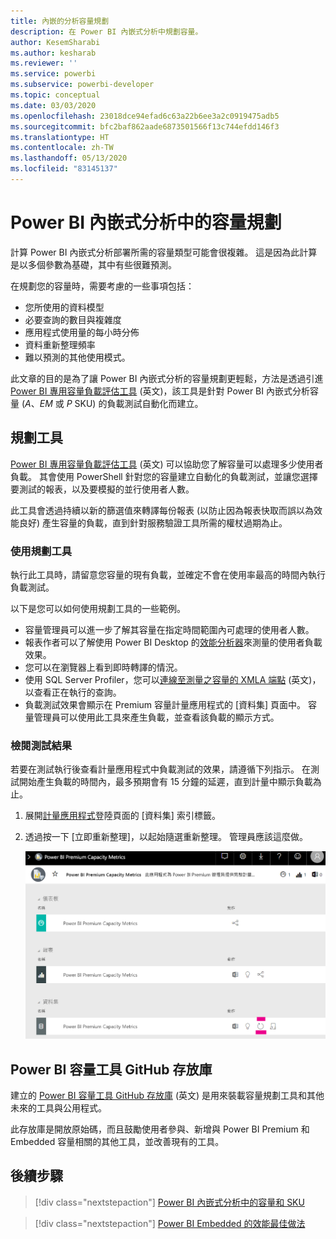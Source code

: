 ```yaml
---
title: 內嵌的分析容量規劃
description: 在 Power BI 內嵌式分析中規劃容量。
author: KesemSharabi
ms.author: kesharab
ms.reviewer: ''
ms.service: powerbi
ms.subservice: powerbi-developer
ms.topic: conceptual
ms.date: 03/03/2020
ms.openlocfilehash: 23018dce94efad6c63a22b6ee3a2c0919475adb5
ms.sourcegitcommit: bfc2baf862aade6873501566f13c744efdd146f3
ms.translationtype: HT
ms.contentlocale: zh-TW
ms.lasthandoff: 05/13/2020
ms.locfileid: "83145137"
---
```

# <a name="capacity-planning-in-power-bi-embedded-analytics"></a>Power BI 內嵌式分析中的容量規劃

計算 Power BI 內嵌式分析部署所需的容量類型可能會很複雜。 這是因為此計算是以多個參數為基礎，其中有些很難預測。

在規劃您的容量時，需要考慮的一些事項包括：

* 您所使用的資料模型
* 必要查詢的數目與複雜度
* 應用程式使用量的每小時分佈
* 資料重新整理頻率
* 難以預測的其他使用模式。

此文章的目的是為了讓 Power BI 內嵌式分析的容量規劃更輕鬆，方法是透過引進 [Power BI 專用容量負載評估工具](https://github.com/microsoft/PowerBI-Tools-For-Capacities/tree/master/LoadTestingPowerShellTool/) \(英文\)，該工具是針對 Power BI 內嵌式分析容量 (*A*、*EM* 或 *P* SKU) 的負載測試自動化而建立。

## <a name="planning-tool"></a>規劃工具

 [Power BI 專用容量負載評估工具](https://github.com/microsoft/PowerBI-Tools-For-Capacities/tree/master/LoadTestingPowerShellTool/) \(英文\) 可以協助您了解容量可以處理多少使用者負載。 其會使用 PowerShell 針對您的容量建立自動化的負載測試，並讓您選擇要測試的報表，以及要模擬的並行使用者人數。

此工具會透過持續以新的篩選值來轉譯每份報表 (以防止因為報表快取而誤以為效能良好) 產生容量的負載，直到針對服務驗證工具所需的權杖過期為止。

### <a name="using-the-planning-tool"></a>使用規劃工具

執行此工具時，請留意您容量的現有負載，並確定不會在使用率最高的時間內執行負載測試。

以下是您可以如何使用規劃工具的一些範例。

* 容量管理員可以進一步了解其容量在指定時間範圍內可處理的使用者人數。
* 報表作者可以了解使用 Power BI Desktop 的[效能分析器](https://docs.microsoft.com/power-bi/desktop-performance-analyzer)來測量的使用者負載效果。
* 您可以在瀏覽器上看到即時轉譯的情況。
* 使用 SQL Server Profiler，您可以[連線至測量之容量的 XMLA 端點](https://powerbi.microsoft.com/blog/power-bi-open-platform-connectivity-with-xmla-endpoints-public-preview/) \(英文\)，以查看正在執行的查詢。
* 負載測試效果會顯示在 Premium 容量計量應用程式的 [資料集] 頁面中。 容量管理員可以使用此工具來產生負載，並查看該負載的顯示方式。

### <a name="reviewing-the-test-results"></a>檢閱測試結果

若要在測試執行後查看計量應用程式中負載測試的效果，請遵循下列指示。 在測試開始產生負載的時間內，最多預期會有 15 分鐘的延遲，直到計量中顯示負載為止。

1. 展開[計量應用程式](../../admin/service-admin-premium-monitor-capacity.md)登陸頁面的 [資料集] 索引標籤。
2. 透過按一下 [立即重新整理]，以起始隨選重新整理。 管理員應該這麼做。

    ![Power BI Premium 容量計量](media/embedded-capacity-planning/embedded-capacity-planning.png)

## <a name="power-bi-capacity-tools-github-repository"></a>Power BI 容量工具 GitHub 存放庫

建立的 [Power BI 容量工具 GitHub 存放庫](https://github.com/microsoft/PowerBI-Tools-For-Capacities) \(英文\) 是用來裝載容量規劃工具和其他未來的工具與公用程式。

此存放庫是開放原始碼，而且鼓勵使用者參與、新增與 Power BI Premium 和 Embedded 容量相關的其他工具，並改善現有的工具。

## <a name="next-steps"></a>後續步驟

> [!div class="nextstepaction"]
>[Power BI 內嵌式分析中的容量和 SKU](embedded-capacity.md)

> [!div class="nextstepaction"]
>[Power BI Embedded 的效能最佳做法](embedded-performance-best-practices.md)